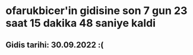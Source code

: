 # ofarukbicer'in gidisine son 7 gun 23 saat 15 dakika 48 saniye kaldi

## Gidis tarihi: 30.09.2022 :(